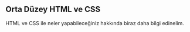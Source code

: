 ## Orta Düzey HTML ve CSS

HTML ve CSS ile neler yapabileceğiniz hakkında biraz daha bilgi edinelim.